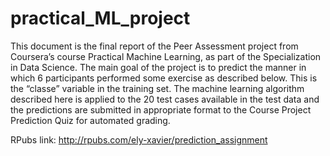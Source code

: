 # practical_ML_project

This document is the final report of the Peer Assessment project from Coursera’s course Practical Machine Learning, as part of the Specialization in Data Science. The main goal of the project is to predict the manner in which 6 participants performed some exercise as described below. This is the “classe” variable in the training set. The machine learning algorithm described here is applied to the 20 test cases available in the test data and the predictions are submitted in appropriate format to the Course Project Prediction Quiz for automated grading.

RPubs link: http://rpubs.com/ely-xavier/prediction_assignment
